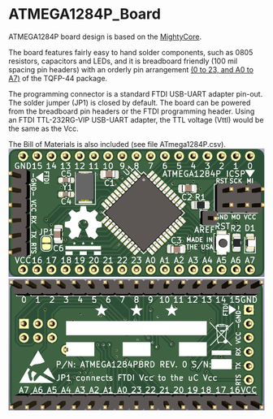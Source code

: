 # ATMEGA1284P_Board
ATMEGA1284P board design is based on the [MightyCore](https://github.com/MCUdude/MightyCore).

The board features fairly easy to hand solder components, such as 0805 resistors, capacitors and LEDs, and it is breadboard friendly (100 mil spacing pin headers) with an orderly pin arrangement [(0 to 23, and A0 to A7)](https://camo.githubusercontent.com/318afd7cb36e720ea851fb34409d54c36701d0300eade1ba0faea744f00fc5db/68747470733a2f2f692e696d6775722e636f6d2f4b3334785a62342e6a7067) of the TQFP-44 package. 

The programming connector is a standard FTDI USB-UART adapter pin-out. The solder jumper (JP1) is closed by default. The board can be powered from the breadboard pin headers or the FTDI programming header. Using an FTDI TTL-232RG-VIP USB-UART adapter, the TTL voltage (Vttl) would be the same as the Vcc.

The Bill of Materials is also included (see file ATmega1284P.csv).
![Image](https://github.com/DCelectronics/ATmega1284P_Board/blob/main/ATMEGA1284P_FRONT.png)
![Image](https://github.com/DCelectronics/ATmega1284P_Board/blob/main/ATMEGA1284P_BACK.png)
